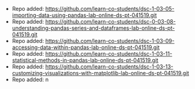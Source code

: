 
- Repo added: https://github.com/learn-co-students/dsc-1-03-05-importing-data-using-pandas-lab-online-ds-pt-041519.git
- Repo added: https://github.com/learn-co-students/dsc-0-03-08-understanding-pandas-series-and-dataframes-lab-online-ds-pt-041519.git
- Repo added: https://github.com/learn-co-students/dsc-1-03-09-accessing-data-within-pandas-lab-online-ds-pt-041519.git
- Repo added: https://github.com/learn-co-students/dsc-1-03-11-statistical-methods-in-pandas-lab-online-ds-pt-041519.git
- Repo added: https://github.com/learn-co-students/dsc-1-03-13-customizing-visualizations-with-matplotlib-lab-online-ds-pt-041519.git
- Repo added: n
